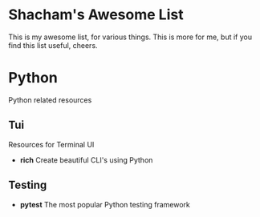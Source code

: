 # Shacham's Awesome List
This is my awesome list, for various things.
This is more for me, but if you find this list useful, cheers.
# Python
Python related resources

## Tui
Resources for Terminal UI

- **rich**
  Create beautiful CLI's using Python
## Testing

- **pytest**
  The most popular Python testing framework
